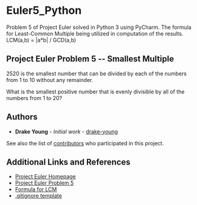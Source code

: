 # Euler5_Python

Problem 5 of Project Euler solved in Python 3 using PyCharm. The formula for Least-Common Multiple being utilized in computation of the results. LCM(a,b) = |a*b| / GCD(a,b)

## Project Euler Problem 5 -- Smallest Multiple

2520 is the smallest number that can be divided by each of the numbers from 1 to 10 without any remainder.

What is the smallest positive number that is evenly divisible by all of the numbers from 1 to 20?

## Authors

* **Drake Young** - *Initial work* - [drake-young](https://github.com/drake-young)

See also the list of [contributors](https://github.com/drake-young/Euler5_Python/contributors) who participated in this project.

## Additional Links and References

* [Project Euler Homepage](https://projecteuler.net/about)
* [Project Euler Problem 5](https://projecteuler.net/problem=5)
* [Formula for LCM](https://en.wikipedia.org/wiki/Least_common_multiple)
* [.gitignore template](https://github.com/github/gitignore/blob/master/Global/JetBrains.gitignore)
